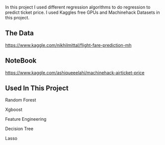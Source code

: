 In this project I used different regression algorithms to do regression to predict ticket price. I used Kaggles free GPUs and Machinehack Datasets in this project.

<h2>The Data</h2>

https://www.kaggle.com/nikhilmittal/flight-fare-prediction-mh

<h2>NoteBook</h2>

https://www.kaggle.com/ashiqueeelahi/machinehack-airticket-price

<h2>Used In This Project</h2>

Random Forest

Xgboost

Feature Engineering

Decision Tree

Lasso
